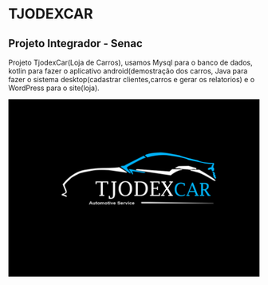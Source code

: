 # TJODEXCAR
## Projeto Integrador - Senac
Projeto TjodexCar(Loja de Carros), usamos Mysql para o banco de dados, kotlin para fazer o aplicativo android(demostração dos carros, Java para fazer o sistema desktop(cadastrar clientes,carros e gerar os relatorios) e o WordPress para o site(loja).


![logo](https://github.com/Guiiilherme/ProjetoLojaDeCarros/blob/master/logo3.png)
